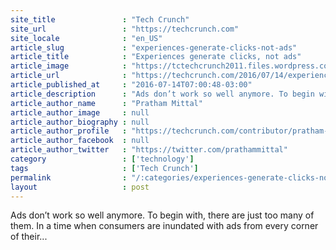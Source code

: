 ```yaml
---
site_title               : "Tech Crunch"
site_url                 : "https://techcrunch.com"
site_locale              : "en_US"
article_slug             : "experiences-generate-clicks-not-ads"
article_title            : "Experiences generate clicks, not ads"
article_image            : "https://tctechcrunch2011.files.wordpress.com/2016/07/clicks.jpg?w=764&h=400&crop=1"
article_url              : "https://techcrunch.com/2016/07/14/experiences-generate-clicks-not-ads/"
article_published_at     : "2016-07-14T07:00:48-03:00"
article_description      : "Ads don’t work so well anymore. To begin with, there are just too many of them. In a time when consumers are inundated with ads from every corner of their..."
article_author_name      : "Pratham Mittal"
article_author_image     : null
article_author_biography : null
article_author_profile   : "https://techcrunch.com/contributor/pratham-mittal/"
article_author_facebook  : null
article_author_twitter   : "https://twitter.com/prathammittal"
category                 : ['technology']
tags                     : ['Tech Crunch']
permalink                : "/:categories/experiences-generate-clicks-not-ads/"
layout                   : post
---
```


Ads don’t work so well anymore. To begin with, there are just too many of them. In a time when consumers are inundated with ads from every corner of their...
